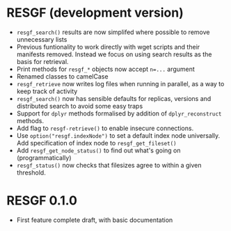# RESGF (development version)

* `resgf_search()` results are now simplifed where possible to remove unnecessary lists
* Previous funtionality to work directly with wget scripts and their manifests removed. Instead we focus on using search results as the
  basis for retrieval.
* Print methods for `resgf_*` objects now accept `n=...` argument
* Renamed classes to camelCase
* `resgf_retrieve` now writes log files when running in parallel, as a way to keep track of activity
* `resgf_search()` now has sensible defaults for replicas, versions and distributed search to avoid some easy traps
* Support for `dplyr` methods formalised by addition of `dplyr_reconstruct` methods.
* Add flag to `resgf-retrieve()` to enable insecure connections.
* Use `option("resgf.indexNode")` to set a default index node universally. Add specification of index node to `resgf_get_fileset()`
* Add `resgf_get_node_status()` to find out what's going on (programmatically)
* `resgf_status()` now checks that filesizes agree to within a given threshold.

# RESGF 0.1.0

* First feature complete draft, with basic documentation
